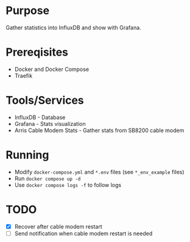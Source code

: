 # Purpose
Gather statistics into InfluxDB and show with Grafana.

# Prereqisites
* Docker and Docker Compose
* Traefik

# Tools/Services
* InfluxDB - Database
* Grafana - Stats visualization
* Arris Cable Modem Stats - Gather stats from SB8200 cable modem

# Running
* Modify `docker-compose.yml` and `*.env` files (see `*_env_example` files)
* Run `docker compose up -d`
* Use `docker compose logs -f` to follow logs

# TODO
- [x] Recover after cable modem restart
- [ ] Send notification when cable modem restart is needed
